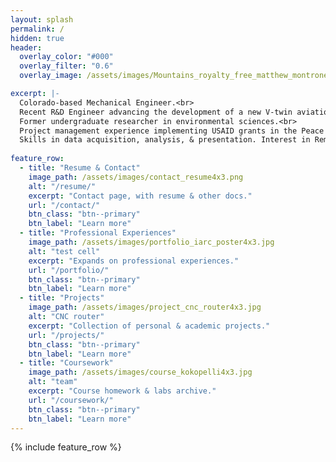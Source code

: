 ```yaml
---
layout: splash
permalink: /
hidden: true
header:
  overlay_color: "#000"
  overlay_filter: "0.6"
  overlay_image: /assets/images/Mountains_royalty_free_matthew_montrone.jpg

excerpt: |-
  Colorado-based Mechanical Engineer.<br>
  Recent R&D Engineer advancing the development of a new V-twin aviation engine.<br>
  Former undergraduate researcher in environmental sciences.<br>
  Project management experience implementing USAID grants in the Peace Corps.<br>
  Skills in data acquisition, analysis, & presentation. Interest in Remote Sensing Applications.<br>
  
feature_row:
  - title: "Resume & Contact"
    image_path: /assets/images/contact_resume4x3.png
    alt: "/resume/"
    excerpt: "Contact page, with resume & other docs."
    url: "/contact/"
    btn_class: "btn--primary"
    btn_label: "Learn more"
  - title: "Professional Experiences"
    image_path: /assets/images/portfolio_iarc_poster4x3.jpg
    alt: "test cell"
    excerpt: "Expands on professional experiences."
    url: "/portfolio/"
    btn_class: "btn--primary"
    btn_label: "Learn more"
  - title: "Projects"
    image_path: /assets/images/project_cnc_router4x3.jpg
    alt: "CNC router"
    excerpt: "Collection of personal & academic projects."
    url: "/projects/"
    btn_class: "btn--primary"
    btn_label: "Learn more"   
  - title: "Coursework"
    image_path: /assets/images/course_kokopelli4x3.jpg
    alt: "team"
    excerpt: "Course homework & labs archive."
    url: "/coursework/"
    btn_class: "btn--primary"
    btn_label: "Learn more"   
---
```


{% include feature_row %}

